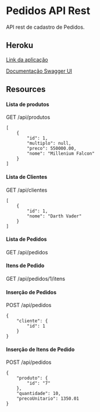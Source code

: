 # Pedidos API Rest

API rest de cadastro de Pedidos. 

## Heroku 

[Link da aplicação](https://pedidos-api-rest.herokuapp.com)

[Documentação Swagger UI](https://pedidos-api-rest.herokuapp.com/swagger-ui.html)

## Resources 

#### Lista de produtos

GET /api/produtos

```
[
    {
        "id": 1,
        "multiplo": null,
        "preco": 550000.00,
        "nome": "Millenium Falcon"
    }
]
```

#### Lista de Clientes

GET /api/clientes

```
[
    {
        "id": 1,
        "nome": "Darth Vader"
    }
]
```

#### Lista de Pedidos

GET /api/pedidos


#### Itens de Pedido

GET /api/pedidos/1/itens


#### Inserção de Pedidos

POST /api/pedidos

```
{
	"cliente": {
		"id": 1
	}
}
```

#### Inserção de Itens de Pedido

POST /api/pedidos

```
{
    "produto": {
        "id": "7"
    },
    "quantidade": 10,
    "precoUnitario": 1350.01
}
```

